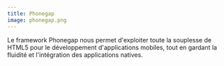 ```yaml
---
title: Phonegap
image: phonegap.png
---
```


Le framework Phonegap nous permet d'exploiter toute la souplesse de HTML5 pour
le développement d'applications mobiles, tout en gardant la fluidité et
l'intégration des applications natives.
